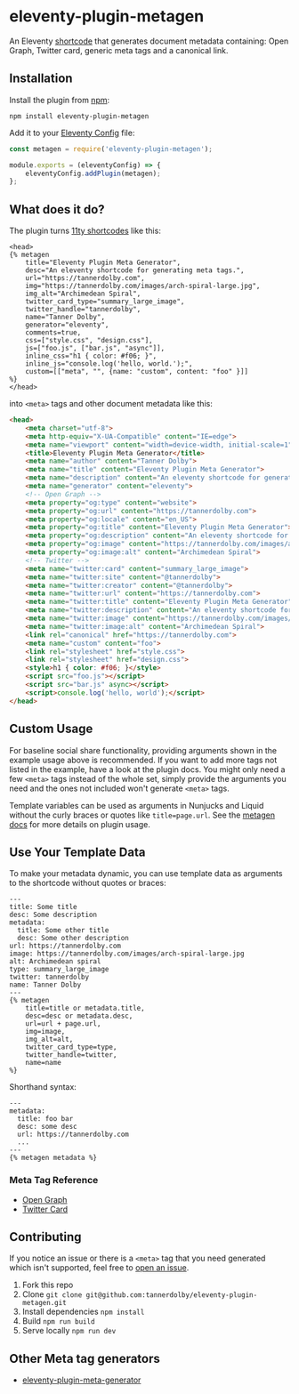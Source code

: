 # eleventy-plugin-metagen
An Eleventy [shortcode](https://www.11ty.dev/docs/shortcodes/) that generates document metadata containing: Open Graph, Twitter card, generic meta tags and a canonical link.

## Installation
Install the plugin from [npm](https://www.npmjs.com/package/eleventy-plugin-metagen):

```
npm install eleventy-plugin-metagen
```

Add it to your [Eleventy Config](https://www.11ty.dev/docs/config/) file:

```js
const metagen = require('eleventy-plugin-metagen');

module.exports = (eleventyConfig) => {
    eleventyConfig.addPlugin(metagen);
};
```

## What does it do?
The plugin turns [11ty shortcodes](https://www.11ty.dev/docs/shortcodes/) like this:

```nunjucks
<head>
{% metagen
    title="Eleventy Plugin Meta Generator",
    desc="An eleventy shortcode for generating meta tags.",
    url="https://tannerdolby.com",
    img="https://tannerdolby.com/images/arch-spiral-large.jpg",
    img_alt="Archimedean Spiral",
    twitter_card_type="summary_large_image",
    twitter_handle="tannerdolby",
    name="Tanner Dolby",
    generator="eleventy",
    comments=true,
    css=["style.css", "design.css"],
    js=["foo.js", ["bar.js", "async"]],
    inline_css="h1 { color: #f06; }",
    inline_js="console.log('hello, world.');",
    custom=[["meta", "", {name: "custom", content: "foo" }]]
%}
</head>
```
into `<meta>` tags and other document metadata like this:

```html
<head>
	<meta charset="utf-8">
    <meta http-equiv="X-UA-Compatible" content="IE=edge">
    <meta name="viewport" content="width=device-width, initial-scale=1">
    <title>Eleventy Plugin Meta Generator</title>
    <meta name="author" content="Tanner Dolby">
    <meta name="title" content="Eleventy Plugin Meta Generator">
    <meta name="description" content="An eleventy shortcode for generating meta tags.">
    <meta name="generator" content="eleventy">
    <!-- Open Graph -->
    <meta property="og:type" content="website">
    <meta property="og:url" content="https://tannerdolby.com">
    <meta property="og:locale" content="en_US">
    <meta property="og:title" content="Eleventy Plugin Meta Generator">
    <meta property="og:description" content="An eleventy shortcode for generating meta tags.">
    <meta property="og:image" content="https://tannerdolby.com/images/arch-spiral-large.jpg">
    <meta property="og:image:alt" content="Archimedean Spiral">
    <!-- Twitter -->
    <meta name="twitter:card" content="summary_large_image">
    <meta name="twitter:site" content="@tannerdolby">
    <meta name="twitter:creator" content="@tannerdolby">
    <meta name="twitter:url" content="https://tannerdolby.com">
    <meta name="twitter:title" content="Eleventy Plugin Meta Generator">
    <meta name="twitter:description" content="An eleventy shortcode for generating meta tags.">
    <meta name="twitter:image" content="https://tannerdolby.com/images/arch-spiral-large.jpg">
    <meta name="twitter:image:alt" content="Archimedean Spiral">
    <link rel="canonical" href="https://tannerdolby.com">
    <meta name="custom" content="foo">
    <link rel="stylesheet" href="style.css">
    <link rel="stylesheet" href="design.css">
    <style>h1 { color: #f06; }</style>
    <script src="foo.js"></script>
    <script src="bar.js" async></script>
    <script>console.log('hello, world');</script>
</head>
```

## Custom Usage
For baseline social share functionality, providing arguments shown in the example usage above is recommended. If you want to add more tags not listed in the example, have a look at the plugin docs. You might only need a few `<meta>` tags instead of the whole set, simply provide the arguments you need and the ones not included won't generate `<meta>` tags.

Template variables can be used as arguments in Nunjucks and Liquid without the curly braces or quotes like `title=page.url`. See the [metagen docs](https://metagendocs.netlify.app/) for more details on plugin usage.

## Use Your Template Data
To make your metadata dynamic, you can use template data as arguments to the shortcode without quotes or braces:

```nunjucks
---
title: Some title
desc: Some description
metadata:
  title: Some other title
  desc: Some other description
url: https://tannerdolby.com
image: https://tannerdolby.com/images/arch-spiral-large.jpg
alt: Archimedean spiral
type: summary_large_image 
twitter: tannerdolby
name: Tanner Dolby
---
{% metagen
    title=title or metadata.title,
    desc=desc or metadata.desc,
    url=url + page.url,
    img=image,
    img_alt=alt,
    twitter_card_type=type,
    twitter_handle=twitter,
    name=name
%}
```

Shorthand syntax:

```njk
---
metadata:
  title: foo bar
  desc: some desc
  url: https://tannerdolby.com
  ...
---
{% metagen metadata %}
```

### Meta Tag Reference
- [Open Graph](https://ogp.me/)
- [Twitter Card](https://developer.twitter.com/en/docs/twitter-for-websites/cards/overview/markup)

## Contributing
If you notice an issue or there is a `<meta>` tag that you need generated which isn't supported, feel free to [open an issue](https://github.com/tannerdolby/eleventy-plugin-metagen/issues).

1. Fork this repo
2. Clone `git clone git@github.com:tannerdolby/eleventy-plugin-metagen.git`
3. Install dependencies `npm install`
4. Build `npm run build`
5. Serve locally `npm run dev`

## Other Meta tag generators
- [eleventy-plugin-meta-generator](https://github.com/Ryuno-Ki/eleventy-plugin-meta-generator)
